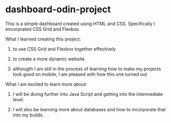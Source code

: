 # dashboard-odin-project

This is a simple dashboard created using HTML and CSS.  Specifically I encorprated CSS Grid and Flexbox.

What I learned creating this project:

1.  to use CSS Grid and Flexbox together effectively

2.  to create a more dynamic website

3.  althougth I am still in the process of learning how to make my projects look good on mobile, I am pleased with how this one turned out


What I am excited to learn more about:

1. I will be diving further into Java Script and getting into the intermediate level.

2. I will also be learning more about databases and how to incorporate that into my builds.